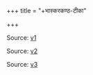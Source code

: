 +++
title = "+भास्करकण्ठ-टीका"

+++

Source: [v1](https://archive.org/details/in.ernet.dli.2015.485219/page/n41/mode/2up)

Source: [v2](https://archive.org/details/in.ernet.dli.2015.485220)

Source: [v3](https://archive.org/details/in.ernet.dli.2015.485221)